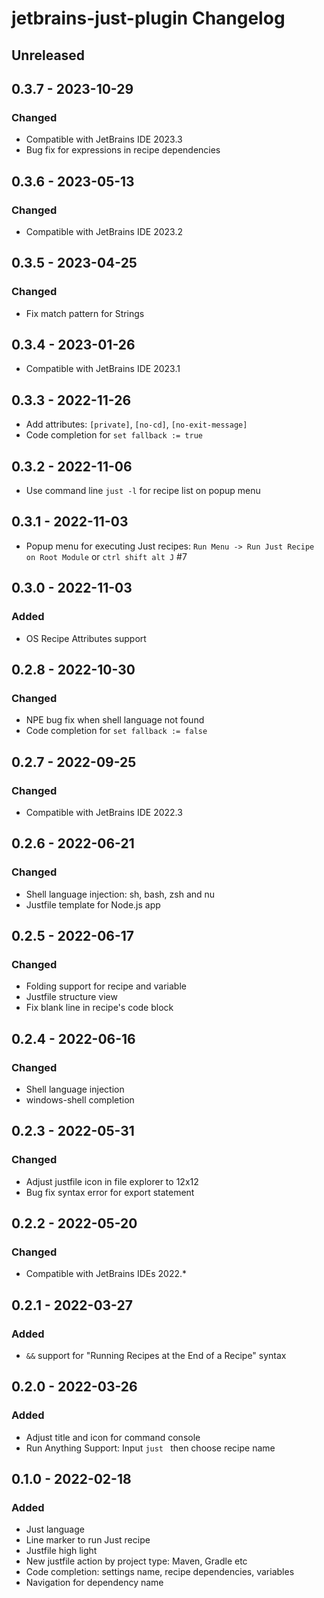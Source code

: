 <!-- Keep a Changelog guide -> https://keepachangelog.com -->

# jetbrains-just-plugin Changelog

## Unreleased

## 0.3.7 - 2023-10-29

### Changed

- Compatible with JetBrains IDE 2023.3
- Bug fix for expressions in recipe dependencies

## 0.3.6 - 2023-05-13

### Changed

- Compatible with JetBrains IDE 2023.2

## 0.3.5 - 2023-04-25

### Changed

- Fix match pattern for Strings

## 0.3.4 - 2023-01-26

- Compatible with JetBrains IDE 2023.1

## 0.3.3 - 2022-11-26

- Add attributes: `[private]`, `[no-cd]`, `[no-exit-message]`
- Code completion for `set fallback := true`

## 0.3.2 - 2022-11-06

- Use command line `just -l` for recipe list on popup menu

## 0.3.1 - 2022-11-03

- Popup menu for executing Just recipes: `Run Menu -> Run Just Recipe on Root Module` or `ctrl shift alt J` #7

## 0.3.0 - 2022-11-03

### Added

- OS Recipe Attributes support

## 0.2.8 - 2022-10-30

### Changed

- NPE bug fix when shell language not found
- Code completion for `set fallback := false`

## 0.2.7 - 2022-09-25

### Changed

- Compatible with JetBrains IDE 2022.3

## 0.2.6 - 2022-06-21

### Changed

- Shell language injection: sh, bash, zsh and nu
- Justfile template for Node.js app

## 0.2.5 - 2022-06-17

### Changed

- Folding support for recipe and variable
- Justfile structure view
- Fix blank line in recipe's code block

## 0.2.4 - 2022-06-16

### Changed

- Shell language injection
- windows-shell completion

## 0.2.3 - 2022-05-31

### Changed

- Adjust justfile icon in file explorer to 12x12
- Bug fix syntax error for export statement

## 0.2.2 - 2022-05-20

### Changed

- Compatible with JetBrains IDEs 2022.*

## 0.2.1 - 2022-03-27

### Added

- `&&` support for "Running Recipes at the End of a Recipe" syntax

## 0.2.0 - 2022-03-26

### Added

- Adjust title and icon for command console
- Run Anything Support:  Input `just ` then choose recipe name

## 0.1.0 - 2022-02-18

### Added

- Just language
- Line marker to run Just recipe
- Justfile high light
- New justfile action by project type: Maven, Gradle etc
- Code completion: settings name, recipe dependencies, variables
- Navigation for dependency name

